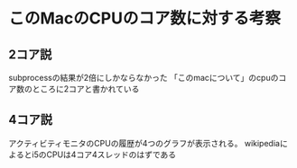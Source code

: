 # このMacのCPUのコア数に対する考察

## 2コア説
subprocessの結果が2倍にしかならなかった
「このmacについて」のcpuのコア数のところに2コアと書かれている



## 4コア説
アクティビティモニタのCPUの履歴が4つのグラフが表示される。
wikipediaによるとi5のCPUは4コア4スレッドのはずである
